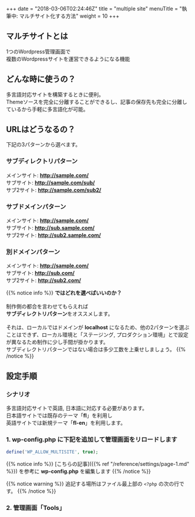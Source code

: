 +++
date = "2018-03-06T02:24:46Z"
title = "multiple site"
menuTitle = "執筆中: マルチサイト化する方法"
weight = 10
+++
## マルチサイトとは
1つのWordpress管理画面で  
複数のWordpressサイトを運営できるようになる機能  

## どんな時に使うの？
多言語対応サイトを構築するときに便利。  
Themeソースを完全に分離することができるし、記事の保存先も完全に分離しているから手軽に多言語化が可能。

## URLはどうなるの？
下記の3パターンから選べます。  
  
### サブディレクトリパターン
メインサイト: **http://sample.com/**  
サブサイト: **http://sample.com/sub/**  
サブ2サイト: **http://sample.com/sub2/**

### サブドメインパターン
メインサイト: **http://sample.com/**  
サブサイト: **http://sub.sample.com/**  
サブ2サイト: **http://sub2.sample.com/**

### 別ドメインパターン
メインサイト: **http://sample.com/**  
サブサイト: **http://sub.com/**  
サブ2サイト: **http://sub2.com/**

{{% notice info %}}
**ではどれを選べばいいのか？**  
&nbsp;  
制作側の都合を言わせてもらえれば  
**サブディレクトリパターン**をオススメします。  
&nbsp;  
それは、ローカルではドメインが **localhost** になるため、他の2パターンを選ぶことはできず、ローカル環境と「ステージング, プロダクション環境」とで設定が異なるため制作に少し手間が掛かります。  
サブディレクトリパターンではない場合は多少工数を上乗せしましょう。
{{% /notice %}}

## 設定手順
### シナリオ
多言語対応サイトで英語, 日本語に対応する必要があります。  
日本語サイトでは既存のテーマ「**fl**」を利用し  
英語サイトでは新規テーマ「**fl-en**」を利用します。

### 1. **wp-config.php** に下記を追加して管理画面をリロードします

```php
define('WP_ALLOW_MULTISITE', true);
```

{{% notice info %}}
[こちらの記事]({{% ref "/reference/settings/page-1.md" %}}) を参考に **wp-config.php** を編集します
{{% /notice %}}

{{% notice warning %}}
追記する場所はファイル最上部の `<?php` の次の行です。
{{% /notice %}}

### 2. 管理画面「Tools」
